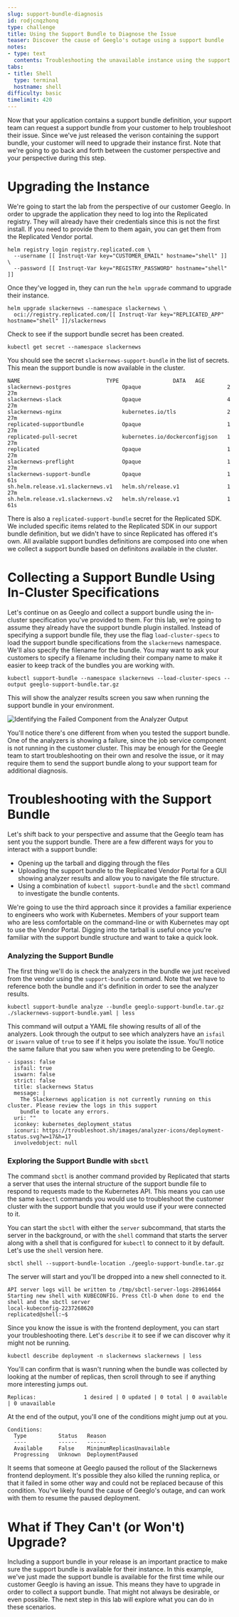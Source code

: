```yaml
---
slug: support-bundle-diagnosis
id: rodjcnqzhonq
type: challenge
title: Using the Support Bundle to Diagnose the Issue
teaser: Discover the cause of Geeglo's outage using a support bundle
notes:
- type: text
  contents: Troubleshooting the unavailable instance using the support bundle
tabs:
- title: Shell
  type: terminal
  hostname: shell
difficulty: basic
timelimit: 420
---
```


Now that your application contains a support bundle definition, your support
team can request a support bundle from your customer to help troubleshoot their
issue. Since we've just released the verison containing the support bundle,
your customer will need to upgrade their instance first. Note that we're going
to go back and forth between the customer perspective and your perspective
during this step.

Upgrading the Instance
======================

We're going to start the lab from the perspective of our customer Geeglo. In
order to upgrade the application they need to log into the Replicated registry.
They will already have their credentials since this is not the first install.
If you need to provide them to them again, you can get them from the Replicated
Vendor portal.

```
helm registry login registry.replicated.com \
  --username [[ Instruqt-Var key="CUSTOMER_EMAIL" hostname="shell" ]] \
  --password [[ Instruqt-Var key="REGISTRY_PASSWORD" hostname="shell" ]]
```

Once they've logged in, they can run the `helm upgrade` command to upgrade
their instance.

```
helm upgrade slackernews --namespace slackernews \
  oci://registry.replicated.com/[[ Instruqt-Var key="REPLICATED_APP" hostname="shell" ]]/slackernews
```

Check to see if the support bundle secret has been created.

```
kubectl get secret --namespace slackernews
```

You should see the secret `slackernews-support-bundle` in the list of secrets. This
mean the support bundle is now available in the cluster.

```
NAME                           TYPE                 DATA   AGE
slackernews-postgres                Opaque                           2      27m
slackernews-slack                   Opaque                           4      27m
slackernews-nginx                   kubernetes.io/tls                2      27m
replicated-supportbundle            Opaque                           1      27m
replicated-pull-secret              kubernetes.io/dockerconfigjson   1      27m
replicated                          Opaque                           1      27m
slackernews-preflight               Opaque                           1      27m
slackernews-support-bundle          Opaque                           1      61s
sh.helm.release.v1.slackernews.v1   helm.sh/release.v1               1      27m
sh.helm.release.v1.slackernews.v2   helm.sh/release.v1               1      61s
```

There is also a `replicated-support-bundle` secret for the Replicated SDK. We
included specific items related to the Replicated SDK in our support bundle
definition, but we didn't have to since Replicated has offered it's own. All
available support bundles definitions are composed into one when we collect a
support bundle based on definitons available in the cluster.

Collecting a Support Bundle Using In-Cluster Specifications
===========================================================

Let's continue on as Geeglo and collect a support bundle using the in-cluster
specification you've provided to them. For this lab, we're going to assume they
already have the support bundle plugin installed. Instead of specifying a
support bundle file, they use the flag `load-cluster-specs` to load the support
bundle specifications from the `slackernews` namespace. We'll also specify the
filename for the bundle. You may want to ask your customers to specify a
filename including their company name to make it easier to keep track of the
bundles you are working with.

```
kubectl support-bundle --namespace slackernews --load-cluster-specs --output geeglo-support-bundle.tar.gz
```

This will show the analyzer results screen you saw when running the support bundle in your environment.

![Identifying the Failed Component from the Analyzer Output](../assets/identifying-the-failed-component.png)

You'll notice there's one different from when you tested the support bundle.
One of the analyzers is showing a failure, since the job service component is
not running in the customer cluster. This may be enough for the Geegle team to
start troubleshooting on their own and resolve the issue, or it may require
them to send the support bundle along to your support team for additional
diagnosis.

Troubleshooting with the Support Bundle
=======================================

Let's shift back to your perspective and assume that the Geeglo team has sent
you the support bundle. There are a few different ways for you to interact with
a support bundle:

* Opening up the tarball and digging through the files
* Uploading the support bundle to the Replicated Vendor Portal for a GUI showing analyzer results and allow you to navigate the file structure.
* Using a combination of `kubectl support-bundle` and the `sbctl` command to investigate the bundle contents.

We're going to use the third approach since it provides a familiar experience
to engineers who work with Kubernetes. Members of your support team who are
less comfortable on the command-line or with Kubernetes may opt to use the
Vendor Portal. Digging into the tarball is useful once you're familiar with the
support bundle structure and want to take a quick look.

### Analyzing the Support Bundle

The first thing we'll do is check the analyzers in the bundle we just received
from the vendor using the `support-bundle` command. Note that we have to
reference both the bundle and it's definition in order to see the analyzer
results.

```
kubectl support-bundle analyze --bundle geeglo-support-bundle.tar.gz ./slackernews-support-bundle.yaml | less
```

This command will output a YAML file showing results of all of the analyzers.
Look through the output to see which analyzers have an `isfail` or `iswarn`
value of `true` to see if it helps you isolate the issue. You'll notice the
same failure that you saw when you were pretending to be Geeglo.

```
- ispass: false
  isfail: true
  iswarn: false
  strict: false
  title: slackernews Status
  message: |
    The Slackernews application is not currently running on this cluster. Please review the logs in this support
    bundle to locate any errors.
  uri: ""
  iconkey: kubernetes_deployment_status
  iconuri: https://troubleshoot.sh/images/analyzer-icons/deployment-status.svg?w=17&h=17
  involvedobject: null
```

### Exploring the Support Bundle with `sbctl`

The command `sbctl` is another command provided by Replicated that starts a
server that uses the internal structure of the support bundle file to respond
to requests made to the Kubernetes API. This means you can use the same
`kubectl` commands you would use to troubleshoot the customer cluster with the
support bundle that you would use if your were connected to it.

You can start the `sbctl` with either the `server` subcommand, that starts the
server in the background, or with the `shell` command that starts the server
along with a shell that is configured for `kubectl` to connect to it by
default. Let's use the `shell` version here.

```
sbctl shell --support-bundle-location ./geeglo-support-bundle.tar.gz
```

The server will start and you'll be dropped into a new shell connected to it.

```
API server logs will be written to /tmp/sbctl-server-logs-289614664
Starting new shell with KUBECONFIG. Press Ctl-D when done to end the shell and the sbctl server
local-kubeconfig-2237268620
replicated@shell:~$
```

Since you know the issue is with the frontend deployment, you can start your
troubleshooting there. Let's `describe` it to see if we can discover why it
might not be running.

```
kubectl describe deployment -n slackernews slackernews | less
```

You'll can confirm that is wasn't running when the bundle was collected by
looking at the number of replicas, then scroll through to see if anything more
interesting jumps out.

```
Replicas:               1 desired | 0 updated | 0 total | 0 available | 0 unavailable
```

At the end of the output, you'll one of the conditions might jump out at you.

```
Conditions:
  Type          Status   Reason
  ----          ------   ------
  Available     False    MinimumReplicasUnavailable
  Progressing   Unknown  DeploymentPaused
```

It seems that someone at Geeglo paused the rollout of the Slackernews frontend
deployment. It's possible they also killed the running replica, or that it
failed in some other way and could not be replaced because of this condition.
You've likely found the cause of Geeglo's outage, and can work with them to
resume the paused deployment.

What if They Can't (or Won't) Upgrade?
======================================

Including a support bundle in your release is an important practice to make
sure the support bundle is available for their instance. In this example, we've
just made the support bundle is available for the first time while our customer
Geeglo is having an issue. This means they have to upgrade in order to collect
a support bundle. That might not always be desirable, or even possible. The
next step in this lab will explore what you can do in these scenarios.
